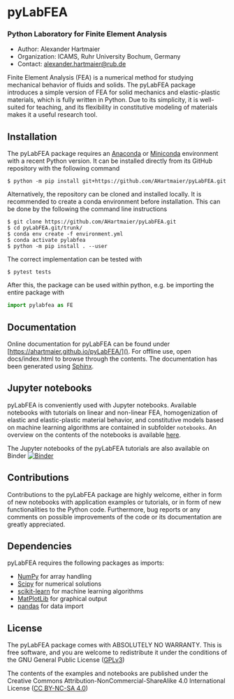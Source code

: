 # pyLabFEA

### Python Laboratory for Finite Element Analysis

  - Author: Alexander Hartmaier
  - Organization: ICAMS, Ruhr University Bochum, Germany
  - Contact: <alexander.hartmaier@rub.de>

Finite Element Analysis (FEA) is a numerical method for studying
mechanical behavior of fluids and solids. The pyLabFEA package
introduces a simple version of FEA for solid mechanics and
elastic-plastic materials, which is fully written in Python. Due to
its simplicity, it is well-suited for teaching, and its flexibility in
constitutive modeling of materials makes it a useful research tool.

## Installation

The pyLabFEA package requires an [Anaconda](https://www.anaconda.com/products/individual) or [Miniconda](https://docs.conda.io/en/latest/miniconda.html) environment with a recent Python version. It can be installed directly from its GitHub repository with the following command

```
$ python -m pip install git+https://github.com/AHartmaier/pyLabFEA.git
```

Alternatively, the repository can be cloned and installed locally. It is recommended to create a conda environment before installation. This can be done by the following the command line instructions

```
$ git clone https://github.com/AHartmaier/pyLabFEA.git
$ cd pyLabFEA.git/trunk/
$ conda env create -f environment.yml
$ conda activate pylabfea
$ python -m pip install . --user
```

The correct implementation can be tested with

```
$ pytest tests
```

After this, the package can be used within python, e.g. be importing the entire package with

```python
import pylabfea as FE
```


## Documentation

Online documentation for pyLabFEA can be found under [https://ahartmaier.github.io/pyLabFEA/]().
For offline use, open docs/index.html to browse through the contents.
The documentation has been generated using [Sphinx](http://www.sphinx-doc.org/en/master/).

## Jupyter notebooks

pyLabFEA is conveniently used with Jupyter notebooks. 
Available notebooks with tutorials on linear and non-linear FEA, homogenization of elastic and
elastic-plastic material behavior, and constitutive models based on
machine learning algorithms are contained in subfolder `notebooks`. An
overview on the contents of the notebooks is available [here](https://ahartmaier.github.io/pyLabFEA/examples.html).

The Jupyter notebooks of the pyLabFEA tutorials are also available on Binder 
[![Binder](https://mybinder.org/badge_logo.svg)](https://mybinder.org/v2/gh/AHartmaier/pyLabFEA.git/master)


## Contributions

Contributions to the pyLabFEA package are highly welcome, either in form of new 
notebooks with application examples or tutorials, or in form of new functionalities 
to the Python code. Furthermore, bug reports or any comments on possible improvements of 
the code or its documentation are greatly appreciated.

## Dependencies

pyLabFEA requires the following packages as imports:

 - [NumPy](http://numpy.scipy.org) for array handling
 - [Scipy](https://www.scipy.org/) for numerical solutions
 - [scikit-learn](https://scikit-learn.org/stable/) for machine learning algorithms
 - [MatPlotLib](https://matplotlib.org/) for graphical output
 - [pandas](https://pandas.pydata.org/) for data import

## License

The pyLabFEA package comes with ABSOLUTELY NO WARRANTY. This is free
software, and you are welcome to redistribute it under the conditions of
the GNU General Public License
([GPLv3](http://www.fsf.org/licensing/licenses/gpl.html))

The contents of the examples and notebooks are published under the 
Creative Commons Attribution-NonCommercial-ShareAlike 4.0 International License
([CC BY-NC-SA 4.0](http://creativecommons.org/licenses/by-nc-sa/4.0/))
